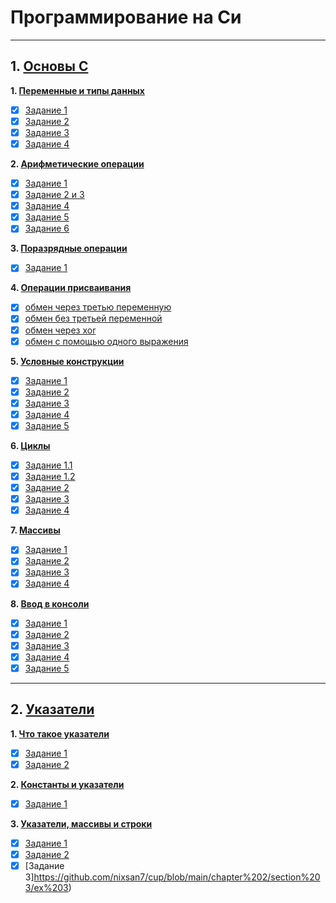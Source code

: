 # Программирование на Си
___
## 1. [Основы С](https://github.com/nixsan7/cup/tree/main/chapter%201)

**1. [Переменные и типы данных](https://github.com/nixsan7/cup/tree/main/chapter%201/section%201)**
- [x]  [Задание 1](https://github.com/nixsan7/cup/blob/main/chapter%201/section%201/ex%201)
- [x]  [Задание 2](https://github.com/nixsan7/cup/blob/main/chapter%201/section%201/ex%202)
- [x]  [Задание 3](https://github.com/nixsan7/cup/blob/main/chapter%201/section%201/ex%203)
- [x]  [Задание 4](https://github.com/nixsan7/cup/blob/main/chapter%201/section%201/ex%204)

**2. [Арифметические операции](https://github.com/nixsan7/cup/tree/main/chapter%201/section%202)**
- [x]  [Задание 1](https://github.com/nixsan7/cup/blob/main/chapter%201/section%202/ex%201)
- [x]  [Задание 2 и 3](https://github.com/nixsan7/cup/blob/main/chapter%201/section%202/ex%202%20and%20ex%203)
- [x]  [Задание 4](https://github.com/nixsan7/cup/blob/main/chapter%201/section%202/ex%204)
- [x]  [Задание 5](https://github.com/nixsan7/cup/blob/main/chapter%201/section%202/ex%205)
- [x]  [Задание 6](https://github.com/nixsan7/cup/blob/main/chapter%201/section%202/ex%206)

**3. [Поразрядные операции](https://github.com/nixsan7/cup/tree/main/chapter%201/section%203)**
- [x]  [Задание 1](https://github.com/nixsan7/cup/blob/main/chapter%201/section%203/ex%201)

**4. [Операции присваивания](https://github.com/nixsan7/cup/tree/main/chapter%201/section%204)**
- [x]  [обмен через третью переменную](https://github.com/nixsan7/cup/blob/main/chapter%201/section%204/ex%201)
- [x]  [обмен без третьей переменной](https://github.com/nixsan7/cup/blob/main/chapter%201/section%204/ex%202)
- [x]  [обмен через xor](https://github.com/nixsan7/cup/blob/main/chapter%201/section%204/ex%203)
- [x]  [обмен с помощью одного выражения](https://github.com/nixsan7/cup/blob/main/chapter%201/section%204/ex%204)

**5. [Условные конструкции](https://github.com/nixsan7/cup/tree/main/chapter%201/section%205)**
- [x]  [Задание 1](https://github.com/nixsan7/cup/blob/main/chapter%201/section%205/ex%201)
- [x]  [Задание 2](https://github.com/nixsan7/cup/blob/main/chapter%201/section%205/ex%202)
- [x]  [Задание 3](https://github.com/nixsan7/cup/blob/main/chapter%201/section%205/ex%203)
- [x]  [Задание 4](https://github.com/nixsan7/cup/blob/main/chapter%201/section%205/ex%204)
- [x]  [Задание 5](https://github.com/nixsan7/cup/blob/main/chapter%201/section%205/ex%205)

**6. [Циклы](https://github.com/nixsan7/cup/tree/main/chapter%201/section%206)**
- [x]  [Задание 1.1](https://github.com/nixsan7/cup/blob/main/chapter%201/section%206/ex%201.1)
- [x]  [Задание 1.2](https://github.com/nixsan7/cup/blob/main/chapter%201/section%206/ex%201.2)
- [x]  [Задание 2](https://github.com/nixsan7/cup/blob/main/chapter%201/section%206/ex%202)
- [x]  [Задание 3](https://github.com/nixsan7/cup/blob/main/chapter%201/section%206/ex%203)
- [x]  [Задание 4](https://github.com/nixsan7/cup/blob/main/chapter%201/section%206/ex%204)

**7. [Массивы](https://github.com/nixsan7/cup/tree/main/chapter%201/section%207)**
- [x]  [Задание 1](https://github.com/nixsan7/cup/blob/main/chapter%201/section%207/ex%201)
- [x]  [Задание 2](https://github.com/nixsan7/cup/blob/main/chapter%201/section%207/ex%202)
- [x]  [Задание 3](https://github.com/nixsan7/cup/blob/main/chapter%201/section%207/ex%203)
- [x]  [Задание 4](https://github.com/nixsan7/cup/blob/main/chapter%201/section%207/ex%204)

**8. [Ввод в консоли](https://github.com/nixsan7/cup/tree/main/chapter%201/section%208)**
- [x]  [Задание 1](https://github.com/nixsan7/cup/blob/main/chapter%201/section%208/ex%201)
- [x]  [Задание 2](https://github.com/nixsan7/cup/blob/main/chapter%201/section%208/ex%202)
- [x]  [Задание 3](https://github.com/nixsan7/cup/blob/main/chapter%201/section%208/ex%203)
- [x]  [Задание 4](https://github.com/nixsan7/cup/blob/main/chapter%201/section%208/ex%204)
- [x]  [Задание 5](https://github.com/nixsan7/cup/blob/main/chapter%201/section%208/ex%205)

___
## 2. [Указатели](https://github.com/nixsan7/cup/tree/main/chapter%202)

**1. [Что такое указатели](https://github.com/nixsan7/cup/tree/main/chapter%202/secton%201)**
- [x]  [Задание 1](https://github.com/nixsan7/cup/blob/main/chapter%202/secton%201/ex%201)
- [x]  [Задание 2](https://github.com/nixsan7/cup/blob/main/chapter%202/secton%201/ex%202)

**2. [Константы и указатели](https://github.com/nixsan7/cup/tree/main/chapter%202/section%202)**
- [x]  [Задание 1](https://github.com/nixsan7/cup/blob/main/chapter%202/section%202/ex%201)

**3. [Указатели, массивы и строки](https://github.com/nixsan7/cup/tree/main/chapter%202/section%203)**
- [x]  [Задание 1](https://github.com/nixsan7/cup/blob/main/chapter%202/section%203/ex%201)
- [x]  [Задание 2](https://github.com/nixsan7/cup/blob/main/chapter%202/section%203/ex%202)
- [x]  [Задание 3]https://github.com/nixsan7/cup/blob/main/chapter%202/section%203/ex%203)
